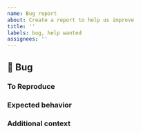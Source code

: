 ```yaml
---
name: Bug report
about: Create a report to help us improve
title: ''
labels: bug, help wanted
assignees: ''
---
```


## 🐛 Bug

<!-- A clear and concise description of what the bug is. -->

### To Reproduce

<!-- FILL IN -->

### Expected behavior

<!-- FILL IN -->

### Additional context

<!-- Add any other context about the problem here. -->
